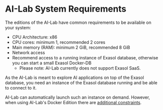 # AI-Lab System Requirements

The editions of the AI-Lab have common requirements to be available on your system:
* CPU Architecture: x86
* CPU cores: minimum 1, recommended 2 cores
* Main memory (RAM): minimum 2 GiB, recommended 8 GiB
* Network access
* Recommend access to a running instance of Exasol database, otherwise you can start a small Exasol Docker-DB
  * Please note: AI-Lab currently does not support Exasol SaaS.

As the AI-Lab is meant to explore AI applications on top of the Exasol database, you need an instance of the Exasol database running and be able to connect to it.

<!-- Are AMI and VM images able to spawn a Exasol Docker DB or does his only apply to the AI-Lab Docker edition? -->
AI-Lab can automatically launch such an instance on demand. However, when using AI-Lab's Docker Edition there are [additional constraints](docker/os-setup.md#enabling-exasol-ai-lab-to-use-docker-features).
